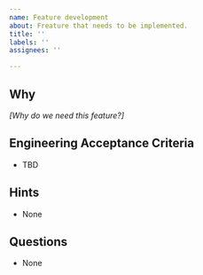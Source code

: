 ```yaml
---
name: Feature development
about: Freature that needs to be implemented.
title: ''
labels: ''
assignees: ''

---
```


## Why

*[Why do we need this feature?]*

## Engineering Acceptance Criteria

- TBD

## Hints

- None

## Questions

- None
